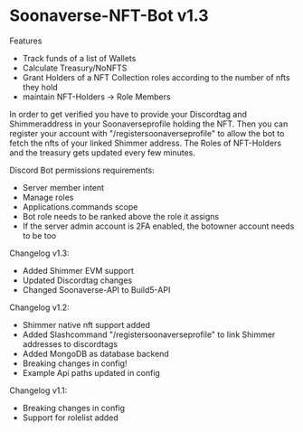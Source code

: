 # Soonaverse-NFT-Bot v1.3

Features
* Track funds of a list of Wallets
* Calculate Treasury/NoNFTS
* Grant Holders of a NFT Collection roles according to the number of nfts they hold
* maintain NFT-Holders -> Role Members

In order to get verified you have to provide your Discordtag and Shimmeraddress in your Soonaverseprofile holding the NFT. Then you can register your account with "/registersoonaverseprofile" to allow the bot to fetch the nfts of your linked Shimmer address.
The Roles of NFT-Holders and the treasury gets updated every few minutes.

Discord Bot permissions requirements:
* Server member intent
* Manage roles
* Applications.commands scope
* Bot role needs to be ranked above the role it assigns
* If the server admin account is 2FA enabled, the botowner account needs to be too

Changelog v1.3:
* Added Shimmer EVM support
* Updated Discordtag changes
* Changed Soonaverse-API to Build5-API

Changelog v1.2:
* Shimmer native nft support added
* Added Slashcommand "/registersoonaverseprofile" to link Shimmer addresses to discordtags
* Added MongoDB as database backend
* Breaking changes in config!
* Example Api paths updated in config

Changelog v1.1:
* Breaking changes in config
* Support for rolelist added
